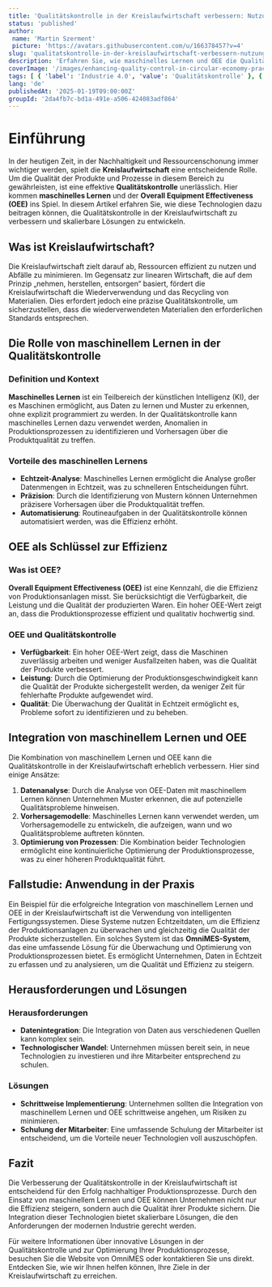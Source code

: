 ```yaml
---
title: 'Qualitätskontrolle in der Kreislaufwirtschaft verbessern: Nutzung von maschinellem Lernen und OEE für skalierbare Lösungen'
status: 'published'
author:
 name: 'Martin Szerment'
 picture: 'https://avatars.githubusercontent.com/u/166378457?v=4'
slug: 'qualitatskontrolle-in-der-kreislaufwirtschaft-verbessern-nutzung-von-maschinellem-lernen-und-oee-fur-skalierbare-losunge'
description: 'Erfahren Sie, wie maschinelles Lernen und OEE die Qualitätskontrolle in der Kreislaufwirtschaft optimieren können.'
coverImage: '/images/enhancing-quality-control-in-circular-economy-practices-leveraging-machine-learning-and-oee-for-scalable-solutions.png'
tags: [ { 'label': 'Industrie 4.0', 'value': 'Qualitätskontrolle' }, { 'label': 'Kreislaufwirtschaft', 'value': 'Nachhaltigkeit' } ]
lang: 'de'
publishedAt: '2025-01-19T09:00:00Z'
groupId: '2da4fb7c-bd1a-491e-a506-424083adf864'
---
```

# Einführung

In der heutigen Zeit, in der Nachhaltigkeit und Ressourcenschonung immer wichtiger werden, spielt die **Kreislaufwirtschaft** eine entscheidende Rolle. Um die Qualität der Produkte und Prozesse in diesem Bereich zu gewährleisten, ist eine effektive **Qualitätskontrolle** unerlässlich. Hier kommen **maschinelles Lernen** und der **Overall Equipment Effectiveness (OEE)** ins Spiel. In diesem Artikel erfahren Sie, wie diese Technologien dazu beitragen können, die Qualitätskontrolle in der Kreislaufwirtschaft zu verbessern und skalierbare Lösungen zu entwickeln.

## Was ist Kreislaufwirtschaft?

Die Kreislaufwirtschaft zielt darauf ab, Ressourcen effizient zu nutzen und Abfälle zu minimieren. Im Gegensatz zur linearen Wirtschaft, die auf dem Prinzip „nehmen, herstellen, entsorgen“ basiert, fördert die Kreislaufwirtschaft die Wiederverwendung und das Recycling von Materialien. Dies erfordert jedoch eine präzise Qualitätskontrolle, um sicherzustellen, dass die wiederverwendeten Materialien den erforderlichen Standards entsprechen.

## Die Rolle von maschinellem Lernen in der Qualitätskontrolle

### Definition und Kontext

**Maschinelles Lernen** ist ein Teilbereich der künstlichen Intelligenz (KI), der es Maschinen ermöglicht, aus Daten zu lernen und Muster zu erkennen, ohne explizit programmiert zu werden. In der Qualitätskontrolle kann maschinelles Lernen dazu verwendet werden, Anomalien in Produktionsprozessen zu identifizieren und Vorhersagen über die Produktqualität zu treffen.

### Vorteile des maschinellen Lernens

- **Echtzeit-Analyse**: Maschinelles Lernen ermöglicht die Analyse großer Datenmengen in Echtzeit, was zu schnelleren Entscheidungen führt.
- **Präzision**: Durch die Identifizierung von Mustern können Unternehmen präzisere Vorhersagen über die Produktqualität treffen.
- **Automatisierung**: Routineaufgaben in der Qualitätskontrolle können automatisiert werden, was die Effizienz erhöht.

## OEE als Schlüssel zur Effizienz

### Was ist OEE?

**Overall Equipment Effectiveness (OEE)** ist eine Kennzahl, die die Effizienz von Produktionsanlagen misst. Sie berücksichtigt die Verfügbarkeit, die Leistung und die Qualität der produzierten Waren. Ein hoher OEE-Wert zeigt an, dass die Produktionsprozesse effizient und qualitativ hochwertig sind.

### OEE und Qualitätskontrolle

- **Verfügbarkeit**: Ein hoher OEE-Wert zeigt, dass die Maschinen zuverlässig arbeiten und weniger Ausfallzeiten haben, was die Qualität der Produkte verbessert.
- **Leistung**: Durch die Optimierung der Produktionsgeschwindigkeit kann die Qualität der Produkte sichergestellt werden, da weniger Zeit für fehlerhafte Produkte aufgewendet wird.
- **Qualität**: Die Überwachung der Qualität in Echtzeit ermöglicht es, Probleme sofort zu identifizieren und zu beheben.

## Integration von maschinellem Lernen und OEE

Die Kombination von maschinellem Lernen und OEE kann die Qualitätskontrolle in der Kreislaufwirtschaft erheblich verbessern. Hier sind einige Ansätze:

1. **Datenanalyse**: Durch die Analyse von OEE-Daten mit maschinellem Lernen können Unternehmen Muster erkennen, die auf potenzielle Qualitätsprobleme hinweisen.
2. **Vorhersagemodelle**: Maschinelles Lernen kann verwendet werden, um Vorhersagemodelle zu entwickeln, die aufzeigen, wann und wo Qualitätsprobleme auftreten könnten.
3. **Optimierung von Prozessen**: Die Kombination beider Technologien ermöglicht eine kontinuierliche Optimierung der Produktionsprozesse, was zu einer höheren Produktqualität führt.

## Fallstudie: Anwendung in der Praxis

Ein Beispiel für die erfolgreiche Integration von maschinellem Lernen und OEE in der Kreislaufwirtschaft ist die Verwendung von intelligenten Fertigungssystemen. Diese Systeme nutzen Echtzeitdaten, um die Effizienz der Produktionsanlagen zu überwachen und gleichzeitig die Qualität der Produkte sicherzustellen. Ein solches System ist das **OmniMES-System**, das eine umfassende Lösung für die Überwachung und Optimierung von Produktionsprozessen bietet. Es ermöglicht Unternehmen, Daten in Echtzeit zu erfassen und zu analysieren, um die Qualität und Effizienz zu steigern.

## Herausforderungen und Lösungen

### Herausforderungen

- **Datenintegration**: Die Integration von Daten aus verschiedenen Quellen kann komplex sein.
- **Technologischer Wandel**: Unternehmen müssen bereit sein, in neue Technologien zu investieren und ihre Mitarbeiter entsprechend zu schulen.

### Lösungen

- **Schrittweise Implementierung**: Unternehmen sollten die Integration von maschinellem Lernen und OEE schrittweise angehen, um Risiken zu minimieren.
- **Schulung der Mitarbeiter**: Eine umfassende Schulung der Mitarbeiter ist entscheidend, um die Vorteile neuer Technologien voll auszuschöpfen.

## Fazit

Die Verbesserung der Qualitätskontrolle in der Kreislaufwirtschaft ist entscheidend für den Erfolg nachhaltiger Produktionsprozesse. Durch den Einsatz von maschinellem Lernen und OEE können Unternehmen nicht nur die Effizienz steigern, sondern auch die Qualität ihrer Produkte sichern. Die Integration dieser Technologien bietet skalierbare Lösungen, die den Anforderungen der modernen Industrie gerecht werden. 

Für weitere Informationen über innovative Lösungen in der Qualitätskontrolle und zur Optimierung Ihrer Produktionsprozesse, besuchen Sie die Website von OmniMES oder kontaktieren Sie uns direkt. Entdecken Sie, wie wir Ihnen helfen können, Ihre Ziele in der Kreislaufwirtschaft zu erreichen.
